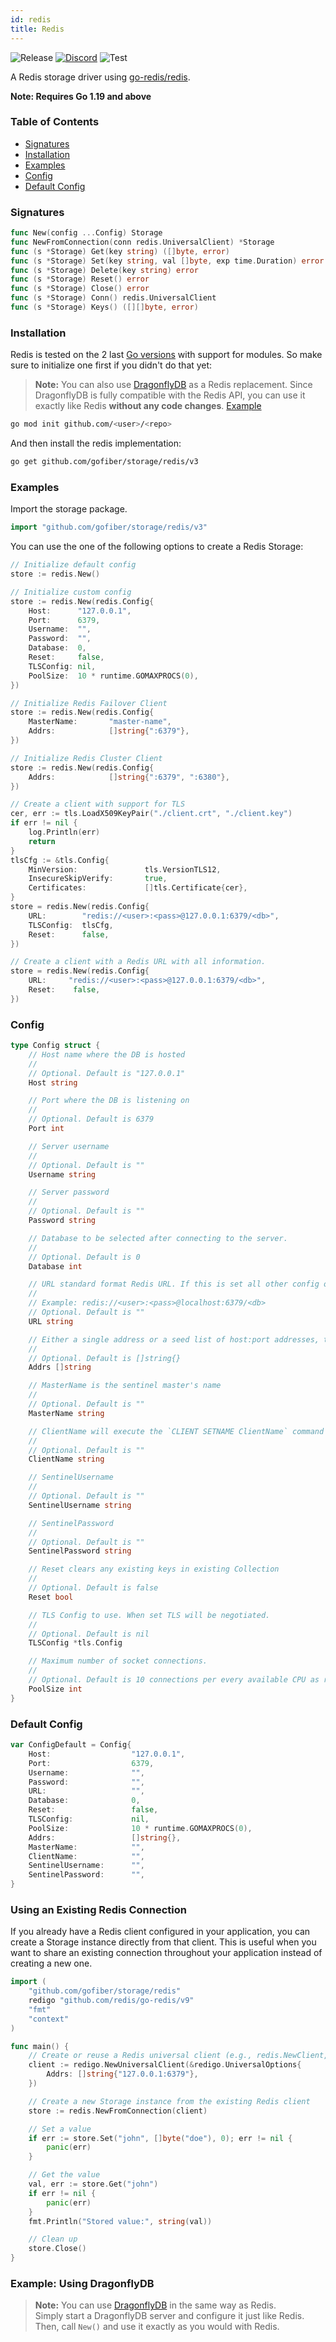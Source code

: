 ```yaml
---
id: redis
title: Redis
---
```


![Release](https://img.shields.io/github/v/tag/gofiber/storage?filter=redis*)
[![Discord](https://img.shields.io/discord/704680098577514527?style=flat&label=%F0%9F%92%AC%20discord&color=00ACD7)](https://gofiber.io/discord)
![Test](https://img.shields.io/github/actions/workflow/status/gofiber/storage/test-redis.yml?label=Tests)

A Redis storage driver using [go-redis/redis](https://github.com/go-redis/redis).

**Note: Requires Go 1.19 and above**

### Table of Contents
- [Signatures](#signatures)
- [Installation](#installation)
- [Examples](#examples)
- [Config](#config)
- [Default Config](#default-config)

### Signatures
```go
func New(config ...Config) Storage
func NewFromConnection(conn redis.UniversalClient) *Storage
func (s *Storage) Get(key string) ([]byte, error)
func (s *Storage) Set(key string, val []byte, exp time.Duration) error
func (s *Storage) Delete(key string) error
func (s *Storage) Reset() error
func (s *Storage) Close() error
func (s *Storage) Conn() redis.UniversalClient
func (s *Storage) Keys() ([][]byte, error)
```
### Installation
Redis is tested on the 2 last [Go versions](https://golang.org/dl/) with support for modules. So make sure to initialize one first if you didn't do that yet:

> **Note:** You can also use [DragonflyDB](https://dragonflydb.io/) as a Redis replacement.
> Since DragonflyDB is fully compatible with the Redis API, you can use it exactly like Redis **without any code changes**.
> [Example](#example-using-dragonflydb)


```bash
go mod init github.com/<user>/<repo>
```
And then install the redis implementation:
```bash
go get github.com/gofiber/storage/redis/v3
```

### Examples
Import the storage package.
```go
import "github.com/gofiber/storage/redis/v3"
```

You can use the one of the following options to create a Redis Storage:
```go
// Initialize default config
store := redis.New()

// Initialize custom config
store := redis.New(redis.Config{
	Host:      "127.0.0.1",
	Port:      6379,
	Username:  "",
	Password:  "",
	Database:  0,
	Reset:     false,
	TLSConfig: nil,
	PoolSize:  10 * runtime.GOMAXPROCS(0),
})

// Initialize Redis Failover Client
store := redis.New(redis.Config{
	MasterName:       "master-name",
	Addrs:            []string{":6379"},
})

// Initialize Redis Cluster Client
store := redis.New(redis.Config{
	Addrs:            []string{":6379", ":6380"},
})

// Create a client with support for TLS
cer, err := tls.LoadX509KeyPair("./client.crt", "./client.key")
if err != nil {
	log.Println(err)
	return
}
tlsCfg := &tls.Config{
	MinVersion:               tls.VersionTLS12,
	InsecureSkipVerify:       true,
	Certificates:             []tls.Certificate{cer},
}
store = redis.New(redis.Config{
	URL:     	"redis://<user>:<pass>@127.0.0.1:6379/<db>",
	TLSConfig: 	tlsCfg,
	Reset:    	false,
})

// Create a client with a Redis URL with all information.
store = redis.New(redis.Config{
	URL:     "redis://<user>:<pass>@127.0.0.1:6379/<db>",
	Reset:    false,
})
```

### Config
```go
type Config struct {
	// Host name where the DB is hosted
	//
	// Optional. Default is "127.0.0.1"
	Host string

	// Port where the DB is listening on
	//
	// Optional. Default is 6379
	Port int

	// Server username
	//
	// Optional. Default is ""
	Username string

	// Server password
	//
	// Optional. Default is ""
	Password string

	// Database to be selected after connecting to the server.
	//
	// Optional. Default is 0
	Database int

	// URL standard format Redis URL. If this is set all other config options, Host, Port, Username, Password, Database have no effect.
	//
	// Example: redis://<user>:<pass>@localhost:6379/<db>
	// Optional. Default is ""
	URL string

	// Either a single address or a seed list of host:port addresses, this enables FailoverClient and ClusterClient
	//
	// Optional. Default is []string{}
	Addrs []string

	// MasterName is the sentinel master's name
	//
	// Optional. Default is ""
	MasterName string

	// ClientName will execute the `CLIENT SETNAME ClientName` command for each conn.
	//
	// Optional. Default is ""
	ClientName string

	// SentinelUsername
	//
	// Optional. Default is ""
	SentinelUsername string

	// SentinelPassword
	//
	// Optional. Default is ""
	SentinelPassword string

	// Reset clears any existing keys in existing Collection
	//
	// Optional. Default is false
	Reset bool

	// TLS Config to use. When set TLS will be negotiated.
	//
	// Optional. Default is nil
	TLSConfig *tls.Config

	// Maximum number of socket connections.
	//
	// Optional. Default is 10 connections per every available CPU as reported by runtime.GOMAXPROCS.
	PoolSize int
}
```

### Default Config
```go
var ConfigDefault = Config{
	Host:                  "127.0.0.1",
	Port:                  6379,
	Username:              "",
	Password:              "",
	URL:                   "",
	Database:              0,
	Reset:                 false,
	TLSConfig:             nil,
	PoolSize:              10 * runtime.GOMAXPROCS(0),
	Addrs:                 []string{},
	MasterName:            "",
	ClientName:            "",
	SentinelUsername:      "",
	SentinelPassword:      "",
}
```

### Using an Existing Redis Connection
If you already have a Redis client configured in your application, you can create a Storage instance directly from that client. This is useful when you want to share an existing connection throughout your application instead of creating a new one.

```go
import (
    "github.com/gofiber/storage/redis"
    redigo "github.com/redis/go-redis/v9"
    "fmt"
    "context"
)

func main() {
    // Create or reuse a Redis universal client (e.g., redis.NewClient, redis.NewClusterClient, etc.)
    client := redigo.NewUniversalClient(&redigo.UniversalOptions{
        Addrs: []string{"127.0.0.1:6379"},
    })

    // Create a new Storage instance from the existing Redis client
    store := redis.NewFromConnection(client)

    // Set a value
    if err := store.Set("john", []byte("doe"), 0); err != nil {
        panic(err)
    }

    // Get the value
    val, err := store.Get("john")
    if err != nil {
        panic(err)
    }
    fmt.Println("Stored value:", string(val))

    // Clean up
    store.Close()
}
```

### Example: Using DragonflyDB
> **Note:** You can use [DragonflyDB](https://dragonflydb.io/) in the same way as Redis.  
> Simply start a DragonflyDB server and configure it just like Redis. Then, call `New()` and use it exactly as you would with Redis.
